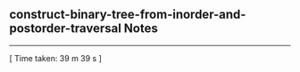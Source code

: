 <h2>construct-binary-tree-from-inorder-and-postorder-traversal Notes</h2><hr>[ Time taken: 39 m 39 s ]